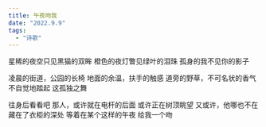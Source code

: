 ```yaml
---
title: 午夜吻我
date: "2022.9.9"
tags:
  - "诗歌"
---
```


星稀的夜空只见黑猫的双眸
橙色的夜灯瞥见绿叶的泪珠
孤身的我不见你的影子

凌晨的街道，公园的长椅
地面的余温，扶手的触感
道旁的野草，不可名状的香气
不自觉地踏起
这孤独之舞

往身后看看吧
那人，或许就在电杆的后面
或许正在树顶眺望
又或许，他哪也不在
藏在了衣柜的深处
等着在某个这样的午夜
给我一个吻